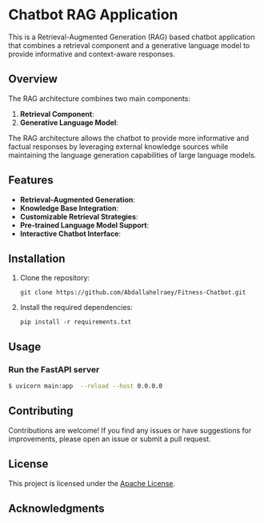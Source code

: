 # Chatbot RAG Application

This is a Retrieval-Augmented Generation (RAG) based chatbot application that combines a retrieval component and a generative language model to provide informative and context-aware responses.

## Overview

The RAG architecture combines two main components:

1. **Retrieval Component**:
2. **Generative Language Model**:

The RAG architecture allows the chatbot to provide more informative and factual responses by leveraging external knowledge sources while maintaining the language generation capabilities of large language models.

## Features

- **Retrieval-Augmented Generation**:
- **Knowledge Base Integration**:
- **Customizable Retrieval Strategies**:
- **Pre-trained Language Model Support**:
- **Interactive Chatbot Interface**:

## Installation

1. Clone the repository:

   ```
   git clone https://github.com/Abdallahelraey/Fitness-Chatbot.git
   ```

2. Install the required dependencies:

   ```
   pip install -r requirements.txt
   ```

## Usage

### Run the FastAPI server

```bash
$ uvicorn main:app  --reload --host 0.0.0.0 
```

## Contributing

Contributions are welcome! If you find any issues or have suggestions for improvements, please open an issue or submit a pull request.

## License

This project is licensed under the [Apache License](LICENSE).

## Acknowledgments

